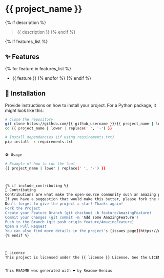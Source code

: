 # {{ project_name }}

{% if description %}
> {{ description }}
{% endif %}



{% if features_list %}
## ✨ Features

{% for feature in features_list %}
- {{ feature }}
{% endfor %}
{% endif %}

## 🚀 Installation

Provide instructions on how to install your project. For a Python package, it might look like this:

```bash
# Clone the repository
git clone https://github.com/{{ github_username }}/{{ project_name | lower | replace(' ', '-') }}
cd {{ project_name | lower | replace(' ', '-') }}

# Install dependencies (if using requirements.txt)
pip install -r requirements.txt


🛠️ Usage

# Example of how to run the tool
{{ project_name | lower | replace(' ', '-') }}



{% if include_contributing %}
🤝 Contributing
Contributions are what make the open-source community such an amazing place to learn, inspire, and create. Any contributions you make are greatly appreciated.
If you have a suggestion that would make this better, please fork the repo and create a pull request. You can also simply open an issue with the tag "enhancement".
Don't forget to give the project a star! Thanks again!
Fork the Project
Create your Feature Branch (git checkout -b feature/AmazingFeature)
Commit your Changes (git commit -m 'Add some AmazingFeature')
Push to the Branch (git push origin feature/AmazingFeature)
Open a Pull Request
You can also find more details in the project's [issues page](https://github.com/{{ github_username }}/{{ project_name | lower | replace(' ', '-') }}/issues).
{% endif %}



📄 License
This project is licensed under the {{ license }} License. See the LICENSE file for more details.


This README was generated with ❤️ by Readme-Genius
